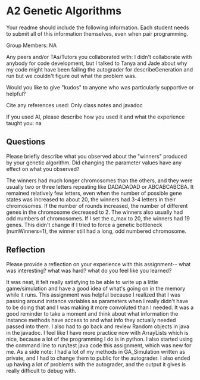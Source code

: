 # A2 Genetic Algorithms

Your readme should include the following information. Each student needs to submit all of this information themselves, even when pair programming. 

Group Members: NA

Any peers and/or TAs/Tutors you collaborated with: I didn't collaborate with anybody for code development, but I talked to Tanya and Jade about why my code might have been failing the autograder for describeGeneration and run but we couldn't figure out what the problem was.

Would you like to give "kudos" to anyone who was particularly supportive or helpful?

Cite any references used: Only class notes and javadoc

If you used AI, please describe how you used it and what the experience taught you: na

## Questions

Please briefly describe what you observed about the "winners" produced by your genetic algorithm. Did changing the parameter values have any effect on what you observed?

The winners had much longer chromosomes than the others, and they were usually two or three letters repeating like DADADADAD or ABCABCABCBA. It remained relatively few letters, even when the number of possible gene states was increased to about 20, the winners had 3-4 letters in their chromosomes.
If the number of rounds increased, the number of different genes in the chromosome decreased to 2.
The winners also usually had odd numbers of chromosomes. If I set the c_max to 20, the winners had 19 genes. This didn't change
if I tried to force a genetic bottleneck (numWinners=1), the winner still had a long, odd numbered chromosome.

## Reflection

Please provide a reflection on your experience with this assignment-- what was interesting? what was hard? what do you feel like you learned?

It was neat, it felt really satisfying to be able to write up a little game/simulation and have a good idea of what's going on in the memory while it runs.
This assignment was helpful because I realized that I was passing around instance variables as parameters when I really didn't have 
to be doing that and I was making it more convoluted than I needed. It was a good reminder to take a moment and think about what information the instance methods have access to and what info they actually needed passed into them.
I also had to go back and review Random objects in java in the javadoc.
I feel like I have more practice now with ArrayLists which is nice, because a lot of the programming I do is in python.
I also started using the command line to run/test java code this assignment, which was new for me.
As a side note: I had a lot of my methods in GA_Simulation written as private, and I had to change them to public for the autograder.
I also ended up having a lot of problems with the autograder, and the output it gives is really difficult to debug with.